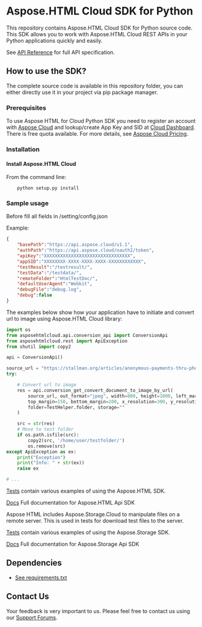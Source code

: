 # Aspose.HTML Cloud SDK for Python
This repository contains Aspose.HTML Cloud SDK for Python source code. This SDK allows you to work with Aspose.HTML Cloud REST APIs in your Python applications quickly and easily.

See [API Reference](https://apireference.aspose.cloud/html/) for full API specification.
## How to use the SDK?
The complete source code is available in this repository folder, you can either directly use it in your project via pip package manager.

### Prerequisites

To use Aspose HTML for Cloud Python SDK you need to register an account with [Aspose Cloud](https://www.aspose.cloud/) and lookup/create App Key and SID at [Cloud Dashboard](https://dashboard.aspose.cloud/#/apps). There is free quota available. For more details, see [Aspose Cloud Pricing](https://purchase.aspose.cloud/pricing).

### Installation

#### Install Aspose.HTML Cloud 

From the command line:
```code
	python setup.py install
```

### Sample usage

Before fill all fields in /setting/config.json   

Example:   
```json
{
    "basePath":"https://api.aspose.cloud/v1.1",
    "authPath":"https://api.aspose.cloud/oauth2/token",
    "apiKey":"XXXXXXXXXXXXXXXXXXXXXXXXXXXXXXXX",
    "appSID":"XXXXXXXX-XXXX-XXXX-XXXX-XXXXXXXXXXXX",
    "testResult":"/testresult/",
    "testData":"/testdata/",
    "remoteFolder":"HtmlTestDoc/",
    "defaultUserAgent":"Webkit",
    "debugFile":"debug.log",
    "debug":false
}
```


The examples below show how your application have to initiate and convert url to image using Aspose.HTML Cloud library:
```python
import os
from asposehtmlcloud.api.conversion_api import ConversionApi
from asposehtmlcloud.rest import ApiException
from shutil import copy2

api = ConversionApi()

source_url = "https://stallman.org/articles/anonymous-payments-thru-phones.html"
try:

    # Convert url to image
    res = api.conversion_get_convert_document_to_image_by_url(
        source_url, out_format="jpeg", width=800, height=1000, left_margin=50, right_margin=100,
        top_margin=150, bottom_margin=200, x_resolution=300, y_resolution=300,
        folder=TestHelper.folder, storage=""
    )

    src = str(res)
    # Move to test folder
    if os.path.isfile(src):
        copy2(src, '/home/user/testfolder/')
        os.remove(src)
except ApiException as ex:
    print("Exception")
    print("Info: " + str(ex))
    raise ex

# ...
```

[Tests](./test/) contain various examples of using the Aspose.HTML SDK.

[Docs](./docs/html/_build/html/) Full documentation for Aspose.HTML Api SDK


Aspose HTML includes Aspose.Storage.Cloud to manipulate files on a remote server. This is used in tests for download test files to the server.

[Tests](./teststorageapi/) contain various examples of using the Aspose.Storage SDK.

[Docs](./docs/storage/_build/html/)  Full documentation for Aspose.Storage Api SDK


## Dependencies
- [See requirements.txt](./requirements.txt)


## Contact Us
Your feedback is very important to us. Please feel free to contact us using our [Support Forums](https://forum.aspose.cloud/html).
